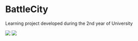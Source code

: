 # BattleCity

Learning project developed during the 2nd year of University

<img src="https://i.imgur.com/Sd38qHv.png"/>
<img src="https://i.imgur.com/U3zvO31.png"/>

